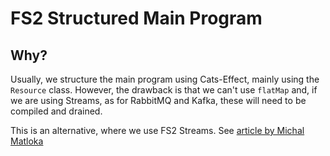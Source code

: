 # FS2 Structured Main Program

## Why?
Usually, we structure the main program using Cats-Effect, mainly using the `Resource` class.
However, the drawback is that we can't use `flatMap` and, if we are using Streams, as for RabbitMQ
and Kafka, these will need to be compiled and drained.

This is an alternative, where we use FS2 Streams. See [article by Michal Matloka](https://blog.softwaremill.com/scala-application-lifecycle-from-pure-scala-to-fs2-5f2861005603)
